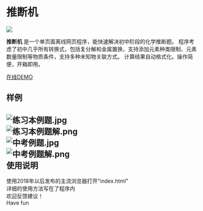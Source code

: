 # 推断机  

![](https://img.shields.io/badge/Javascript-ES2017+-blue)

**推断机** 是一个单页面离线网页程序，能快速解决初中阶段的化学推断题。
程序考虑了初中几乎所有转换式，包括复分解和金属置换，支持添加元素种类限制、元素数量限制等物质条件，支持多种未知物关联方式。
计算结果自动格式化。操作简便，开箱即用。  

[在线DEMO](https://tdj.pages.dev/)

样例  
----
![练习本例题.jpg](https://img2.imgtp.com/2024/03/23/6vTJQdF8.jpg "练习本例题")  
![练习本例题解.png](https://img2.imgtp.com/2024/03/24/Ao502kpg.png "练习本例题解")  
![中考例题.jpg](https://img2.imgtp.com/2024/03/23/zNU3XLb3.jpg "中考例题")  
![中考例题解.png](https://img2.imgtp.com/2024/03/24/rcHB6mml.png "中考例题解")  
使用说明
----
使用2018年以后发布的主流浏览器打开"index.html"  
详细的使用方法写在了程序内  
欢迎反馈建议！  
Have fun
